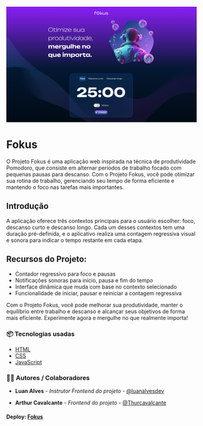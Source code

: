 ﻿![Imagem do projeto](image.png)

# Fokus
O Projeto Fokus é uma aplicação web inspirada na técnica de produtividade Pomodoro, que consiste em alternar períodos de trabalho focado com pequenas pausas para descanso. Com o Projeto Fokus, você pode otimizar sua rotina de trabalho, gerenciando seu tempo de forma eficiente e mantendo o foco nas tarefas mais importantes.

## Introdução
A aplicação oferece três contextos principais para o usuário escolher: foco, descanso curto e descanso longo. Cada um desses contextos tem uma duração pré-definida, e o aplicativo realiza uma contagem regressiva visual e sonora para indicar o tempo restante em cada etapa.

## Recursos do Projeto:
- Contador regressivo para foco e pausas
- Notificações sonoras para início, pausa e fim do tempo
- Interface dinâmica que muda com base no contexto selecionado
- Funcionalidade de iniciar, pausar e reiniciar a contagem regressiva

Com o Projeto Fokus, você pode melhorar sua produtividade, manter o equilíbrio entre trabalho e descanso e alcançar seus objetivos de forma mais eficiente. Experimente agora e mergulhe no que realmente importa!

### 📦 Tecnologias usadas
* [HTML](https://developer.mozilla.org/pt-BR/docs/Web/HTML)
* [CSS](https://developer.mozilla.org/pt-BR/docs/Web/CSS)
* [JavaScript](https://developer.mozilla.org/pt-BR/docs/Web/JavaScript)

### 👷‍♂️ Autores / Colaboradores

* **Luan Alves** - *Instrutor Frontend do projeto* - [@luanalvesdev](https://github.com/luanalvesdev)

* **Arthur Cavalcante** - *Frontend do projeto* - [@Thurcavalcante](https://github.com/Thurcavalcante)

#### Deploy: [Fokus](https://alura-fokus-nu-six.vercel.app/)
